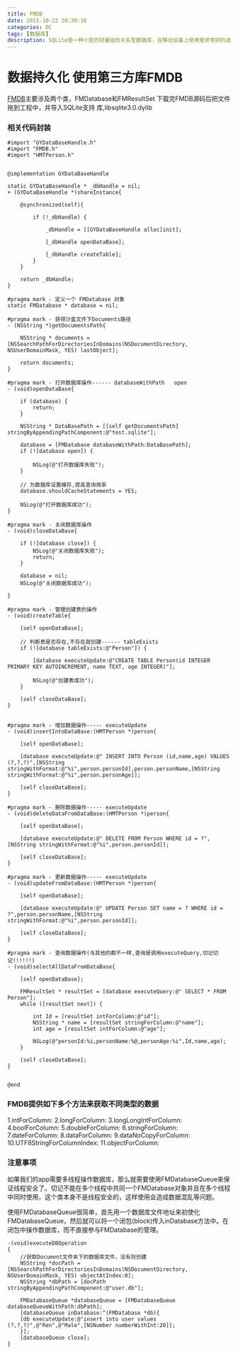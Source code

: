 ```yaml
---
title: FMDB
date: 2015-10-22 20:30:16
categories: OC
tags: [数据库] 
description: SQLite是一种小型的轻量级的关系型数据库，在移动设备上使用是非常好的选择，无论是Android还是IOS，都内置了SQLite数据库，现在的版本都是SQLite3。在IOS中使用SQLite如果使用SDK提供的方法，感觉使用很不方便，今天就讲讲一个针对IOS的SQlite API封装的第三方库FMDB，FMDB对SDK中的API做了一层封装，使之使用OC来访问，使用方便而且更熟悉。
---
```


# 数据持久化 使用第三方库FMDB
[FMDB](https://github.com/ccgus/fmdb)主要涉及两个类，FMDatabase和FMResultSet 下载完FMDB源码后把文件拖到工程中，并导入SQLite支持        库,libsqlite3.0.dylib
### 相关代码封装
```
#import "GYDataBaseHandle.h"
#import "FMDB.h"
#import "HMTPerson.h"


@implementation GYDataBaseHandle

static GYDataBaseHandle * _dbHandle = nil;
+ (GYDataBaseHandle *)shareInstance{

    @synchronized(self){

        if (!_dbHandle) {

            _dbHandle = [[GYDataBaseHandle alloc]init];

            [_dbHandle openDataBase];

            [_dbHandle createTable];
        }
    }

    return _dbHandle;
}

#pragma mark - 定义一个 FMDatabase 对象
static FMDatabase * database = nil;

#pragma mark - 获得沙盒文件下Documents路径
- (NSString *)getDocumentsPath{

    NSString * documents = [NSSearchPathForDirectoriesInDomains(NSDocumentDirectory, NSUserDomainMask, YES) lastObject];

    return documents;
}

#pragma mark - 打开数据库操作------ databaseWithPath   open
- (void)openDataBase{

    if (database) {
        return;
    }

    NSString * DataBasePath = [[self getDocumentsPath] stringByAppendingPathComponent:@"test.sqlite"];

    database = [FMDatabase databaseWithPath:DataBasePath];
    if (![database open]) {

        NSLog(@"打开数据库失败");
    }

    // 为数据库设置缓存,提高查询效率
    database.shouldCacheStatements = YES;

    NSLog(@"打开数据库成功");
}

#pragma mark - 关闭数据库操作
- (void)closeDataBase{

    if (![database close]) {
        NSLog(@"关闭数据库失败");
        return;
    }

    database = nil;
    NSLog(@"关闭数据库成功");

}

#pragma mark - 管理创建表的操作
- (void)createTable{

    [self openDataBase];

    // 判断表是否存在,不存在就创建------ tableExists
    if (![database tableExists:@"Person"]) {

        [database executeUpdate:@"CREATE TABLE Person(id INTEGER PRIMARY KEY AUTOINCREMENT, name TEXT, age INTEGER)"];

        NSLog(@"创建表成功");
    }

    [self closeDataBase];
}


#pragma mark - 增加数据操作----- executeUpdate
- (void)insertIntoDataBase:(HMTPerson *)person{

    [self openDataBase];

    [database executeUpdate:@" INSERT INTO Person (id,name,age) VALUES (?,?,?)",[NSString stringWithFormat:@"%i",person.personId],person.personName,[NSString stringWithFormat:@"%i",person.personAge]];

    [self closeDataBase];
}

#pragma mark - 删除数据操作----- executeUpdate
- (void)deleteDataFromDataBase:(HMTPerson *)person{

    [self openDataBase];

    [database executeUpdate:@" DELETE FROM Person WHERE id = ?",[NSString stringWithFormat:@"%i",person.personId]];

    [self closeDataBase];
}

#pragma mark - 更新数据操作----- executeUpdate
- (void)updateFromDataBase:(HMTPerson *)person{

    [self openDataBase];

    [database executeUpdate:@" UPDATE Person SET name = ? WHERE id = ?",person.personName,[NSString stringWithFormat:@"%i",person.personId]];

    [self closeDataBase];
}

#pragma mark - 查询数据操作(与其他的都不一样,查询是调用executeQuery,切记切记!!!!!!)
- (void)selectAllDataFromDataBase{

    [self openDataBase];

    FMResultSet * resultSet = [database executeQuery:@" SELECT * FROM Person"];
    while ([resultSet next]) {

        int Id = [resultSet intForColumn:@"id"];
        NSString * name = [resultSet stringForColumn:@"name"];
        int age = [resultSet intForColumn:@"age"];

        NSLog(@"personId:%i,personName:%@,personAge:%i",Id,name,age);
    }

    [self closeDataBase];
}


@end
```
### FMDB提供如下多个方法来获取不同类型的数据
1.intForColumn:
2.longForColumn:
3.longLongIntForColumn:
4.boolForColumn:
5.doubleForColumn:
6.stringForColumn:
7.dateForColumn:
8.dataForColumn:
9.dataNoCopyForColumn:
10.UTF8StringForColumnIndex:
11.objectForColumn:

### 注意事项
如果我们的app需要多线程操作数据库，那么就需要使用FMDatabaseQueue来保证线程安全了。切记不能在多个线程中共同一个FMDatabase对象并且在多个线程中同时使用，这个类本身不是线程安全的，这样使用会造成数据混乱等问题。

使用FMDatabaseQueue很简单，首先用一个数据库文件地址来初使化FMDatabaseQueue，然后就可以将一个闭包(block)传入inDatabase方法中。在闭包中操作数据库，而不直接参与FMDatabase的管理。

```
-(void)executeDBOperation  
{  
    //获取Document文件夹下的数据库文件，没有则创建  
    NSString *docPath = [NSSearchPathForDirectoriesInDomains(NSDocumentDirectory, NSUserDomainMask, YES) objectAtIndex:0];  
    NSString *dbPath = [docPath stringByAppendingPathComponent:@"user.db"];  

    FMDatabaseQueue *databaseQueue = [FMDatabaseQueue databaseQueueWithPath:dbPath];  
    [databaseQueue inDatabase:^(FMDatabase *db){  
    [db executeUpdate:@"insert into user values (?,?,?)",@"Ren",@"Male",[NSNumber numberWithInt:20]];  
    }];  
    [databaseQueue close];  
}  
```



